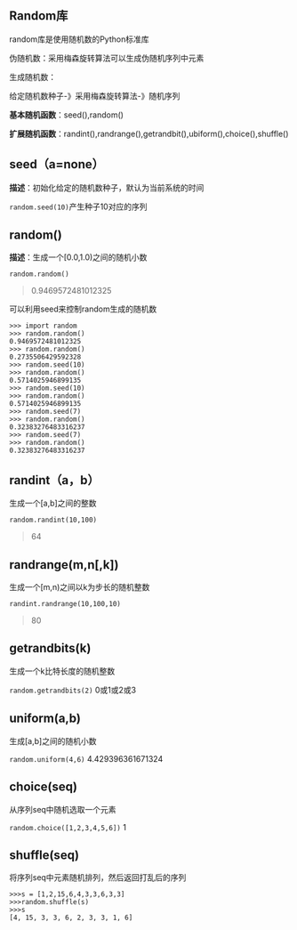 ## Random库

random库是使用随机数的Python标准库

伪随机数：采用梅森旋转算法可以生成伪随机序列中元素

生成随机数：

给定随机数种子-》采用梅森旋转算法-》随机序列

**基本随机函数**：seed(),random()

**扩展随机函数**：randint(),randrange(),getrandbit(),ubiform(),choice(),shuffle()

## seed（a=none）

**描述**：初始化给定的随机数种子，默认为当前系统的时间

`random.seed(10)`产生种子10对应的序列

## random()

**描述**：生成一个[0.0,1.0)之间的随机小数

`random.random()`

> 0.9469572481012325

可以利用seed来控制random生成的随机数

```
>>> import random
>>> random.random()
0.9469572481012325
>>> random.random()
0.2735506429592328
>>> random.seed(10)
>>> random.random()
0.5714025946899135
>>> random.seed(10)
>>> random.random()
0.5714025946899135
>>> random.seed(7)
>>> random.random()
0.32383276483316237
>>> random.seed(7)
>>> random.random()
0.32383276483316237
```

## randint（a，b）

生成一个[a,b]之间的整数

`random.randint(10,100)`

> 64

## randrange(m,n[,k])

生成一个[m,n)之间以k为步长的随机整数

`randint.randrange(10,100,10)`

> 80

## getrandbits(k)

生成一个k比特长度的随机整数

`random.getrandbits(2)`
0或1或2或3

## uniform(a,b)

生成[a,b]之间的随机小数

`random.uniform(4,6)`
4.429396361671324

## choice(seq)

从序列seq中随机选取一个元素

`random.choice([1,2,3,4,5,6])`
1

## shuffle(seq)

将序列seq中元素随机排列，然后返回打乱后的序列

```
>>>s = [1,2,15,6,4,3,3,6,3,3]
>>>random.shuffle(s)
>>>s
[4, 15, 3, 3, 6, 2, 3, 3, 1, 6]
```

